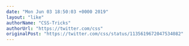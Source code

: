 ```yaml
---
date: "Mon Jun 03 18:50:03 +0000 2019"
layout: "like"
authorName: "CSS-Tricks"
authorUrl: "https://twitter.com/css"
originalPost: "https://twitter.com/css/status/1135619672047534082"
---
```

